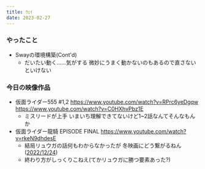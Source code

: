 ```yaml
---
title: ｳｪｲ
date: 2023-02-27
---
```


### やったこと
+ Swayの環境構築(Cont'd)
  + だいたい動く……気がする 微妙にうまく動かないのもあるので直さないといけない
  
### 今日の映像作品
+ 仮面ライダー555 #1,2 <https://www.youtube.com/watch?v=RPrc6yeDgqw> <https://www.youtube.com/watch?v=C0HXhvPbz1E>
  + ミスリードが上手 いまいち理解できてないけど1~2話なんてそんなもんか
+ 仮面ライダー龍騎 EPISODE FINAL <https://www.youtube.com/watch?v=rkeN9dhdesE>
  + 結局リュウガの話何もわからなかったが 冬映画にどう繋がるねん ([2022/12/24](/2022/02/24.html))
  + 終わり方がしっくりこねえ(てかリュウガに勝つ要素あった?)
